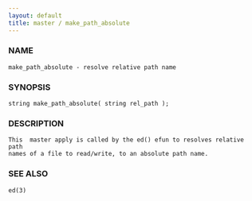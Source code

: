 ```yaml
---
layout: default
title: master / make_path_absolute
---
```






### NAME
    make_path_absolute - resolve relative path name


### SYNOPSIS
    string make_path_absolute( string rel_path );


### DESCRIPTION
    This  master apply is called by the ed() efun to resolves relative path
    names of a file to read/write, to an absolute path name.


### SEE ALSO
    ed(3)



